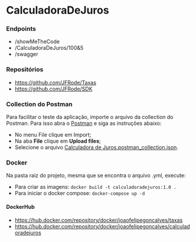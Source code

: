 # CalculadoraDeJuros

### Endpoints
- /showMeTheCode
- /CalculadoraDeJuros/100&5
- /swagger

### Repositórios
- https://github.com/JFRode/Taxas
- https://github.com/JFRode/SDK

### Collection do Postman
Para facilitar o teste da aplicação, importe o arquivo da collection do Postman. Para isso abra o [Postman](https://www.postman.com) e siga as instruções abaixo:
- No menu File clique em Import;
- Na aba **File** clique em **Upload files**;
- Selecione o arquivo [Calculadora de Juros.postman_collection.json](https://github.com/JFRode/CalculadoraDeJuros/blob/master/Calculadora%20de%20Juros.postman_collection.json).

### Docker
Na pasta raiz do projeto, mesma que se encontra o arquivo .yml, execute:
- Para criar as imagens: ```docker build -t calculadoradejuros:1.0 .```
- Para iniciar o docker compose: ```docker-compose up -d```

#### DockerHub
- https://hub.docker.com/repository/docker/joaofelipegoncalves/taxas
- https://hub.docker.com/repository/docker/joaofelipegoncalves/calculadoradejuros
